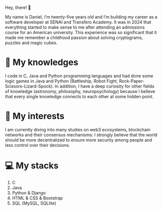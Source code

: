 Hey, there! 👋

My name is Daniel, I’m twenty-five years old and I’m building my career as a software developer at SENAI and Transfero Academy.
It was in 2024 that everything started to make sense to me after attending an admissions course for an American university.
This experience was so significant that it made me remember a childhood passion about solving cryptograms, puzzles and magic cubes.

# 🧩 My knowledges
I code in C, Java and Python programming languages and had done some logic games in Java and Python (Battleship, Robot Fight, Rock-Paper-Scissors-Lizard-Spock).
In addition, I have a deep curiosity for other fields of knowledge (astronomy, philosophy, neuropsychology) because I believe that every single knowledge connects to each other at some hidden point.

# 🔎 My interests
I am currently diving into many studies on web3 ecosystems, blockchain networks and their consensus mechanisms: I strongly believe that the world should be more decentralized to ensure more security among people and less control over their decisions.

# 💻 My stacks
1. C
2. Java
3. Python & Django
4. HTML & CSS & Bootstrap
4. SQL (MySQL, SQLlite)
